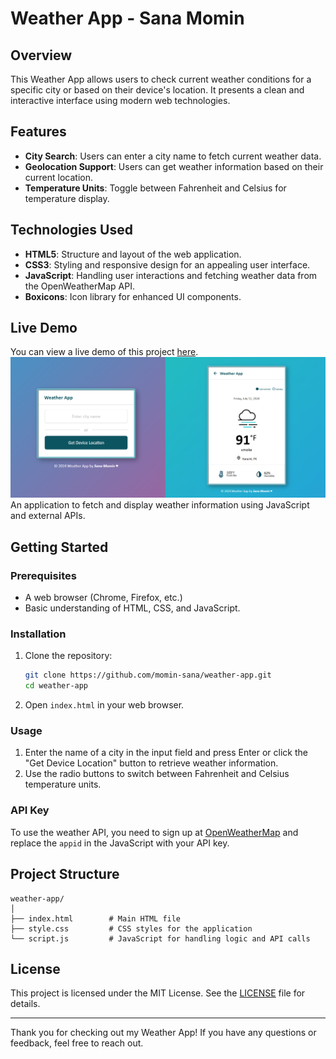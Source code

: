 # Weather App - Sana Momin

## Overview

This Weather App allows users to check current weather conditions for a specific city or based on their device's location. It presents a clean and interactive interface using modern web technologies.

## Features

- **City Search**: Users can enter a city name to fetch current weather data.
- **Geolocation Support**: Users can get weather information based on their current location.
- **Temperature Units**: Toggle between Fahrenheit and Celsius for temperature display.

## Technologies Used

- **HTML5**: Structure and layout of the web application.
- **CSS3**: Styling and responsive design for an appealing user interface.
- **JavaScript**: Handling user interactions and fetching weather data from the OpenWeatherMap API.
- **Boxicons**: Icon library for enhanced UI components.

## Live Demo

You can view a live demo of this project [here](https://momin-sana.github.io/weather-js/).
![Weather App](https://raw.githubusercontent.com/momin-sana/weather-js/main/COVER.png)
An application to fetch and display weather information using JavaScript and external APIs.

## Getting Started

### Prerequisites

- A web browser (Chrome, Firefox, etc.)
- Basic understanding of HTML, CSS, and JavaScript.

### Installation

1. Clone the repository:

   ```bash
   git clone https://github.com/momin-sana/weather-app.git
   cd weather-app
   ```

2. Open `index.html` in your web browser.

### Usage

1. Enter the name of a city in the input field and press Enter or click the "Get Device Location" button to retrieve weather information.
2. Use the radio buttons to switch between Fahrenheit and Celsius temperature units.

### API Key

To use the weather API, you need to sign up at [OpenWeatherMap](https://openweathermap.org/) and replace the `appid` in the JavaScript with your API key.

## Project Structure

```
weather-app/
│
├── index.html        # Main HTML file
├── style.css         # CSS styles for the application
└── script.js         # JavaScript for handling logic and API calls
```

## License

This project is licensed under the MIT License. See the [LICENSE](LICENSE) file for details.

---

Thank you for checking out my Weather App! If you have any questions or feedback, feel free to reach out.
